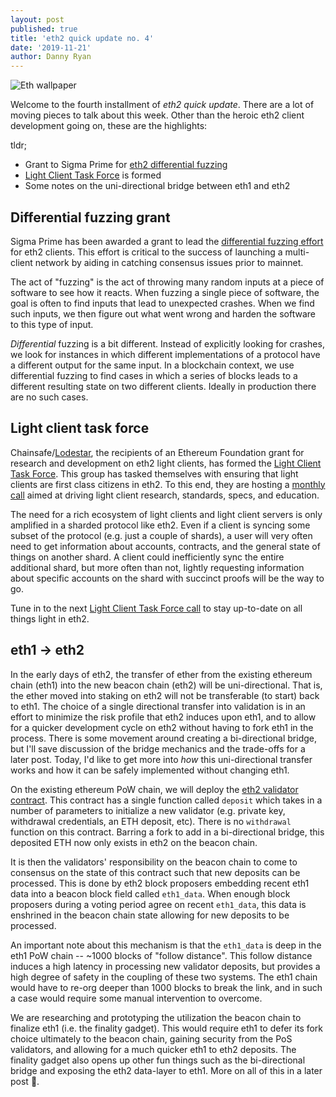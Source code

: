 ```yaml
---
layout: post
published: true
title: 'eth2 quick update no. 4'
date: '2019-11-21'
author: Danny Ryan
---
```


![Eth wallpaper](https://blog.ethereum.org/img/2019/10/kumiko_background.jpeg)

Welcome to the fourth installment of _eth2 quick update_. There are a lot of moving pieces to talk about this week. Other than the heroic eth2 client development going on, these are the highlights:

tldr;

* Grant to Sigma Prime for [eth2 differential fuzzing](https://github.com/sigp/beacon-fuzz/)
* [Light Client Task Force](https://medium.com/chainsafe-systems/ethereum-light-client-task-force-go-99485011b095) is formed
* Some notes on the uni-directional bridge between eth1 and eth2

## Differential fuzzing grant

Sigma Prime has been awarded a grant to lead the [differential fuzzing effort](https://github.com/sigp/beacon-fuzz/) for eth2 clients. This effort is critical to the success of launching a multi-client network by aiding in catching consensus issues prior to mainnet.

The act of "fuzzing" is the act of throwing many random inputs at a piece of software to see how it reacts. When fuzzing a single piece of software, the goal is often to find inputs that lead to unexpected crashes. When we find such inputs, we then figure out what went wrong and harden the software to this type of input. 

_Differential_ fuzzing is a bit different. Instead of explicitly looking for crashes, we look for instances in which different implementations of a protocol have a different output for the same input. In a blockchain context, we use differential fuzzing to find cases in which a series of blocks leads to a different resulting state on two different clients. Ideally in production there are no such cases.

## Light client task force

Chainsafe/[Lodestar](https://github.com/ChainSafe/lodestar), the recipients of an Ethereum Foundation grant for research and development on eth2 light clients, has formed the [Light Client Task Force](https://medium.com/chainsafe-systems/ethereum-light-client-task-force-go-99485011b095). This group has tasked themselves with ensuring that light clients are first class citizens in eth2. To this end, they are hosting a [monthly call](https://github.com/ChainSafe/lodestar/issues/555) aimed at driving light client research, standards, specs, and education.

The need for a rich ecosystem of light clients and light client servers is only amplified in a sharded protocol like eth2. Even if a client is syncing some subset of the protocol (e.g. just a couple of shards), a user will very often need to get information about accounts, contracts, and the general state of things on another shard. A client could inefficiently sync the entire additional shard, but more often than not, lightly requesting information about specific accounts on the shard with succinct proofs will be the way to go.

Tune in to the next [Light Client Task Force call](https://github.com/ChainSafe/lodestar/issues/555) to stay up-to-date on all things light in eth2.

## eth1 -> eth2

In the early days of eth2, the transfer of ether from the existing ethereum chain (eth1) into the new beacon chain (eth2) will be uni-directional. That is, the ether moved into staking on eth2 will not be transferable (to start) back to eth1. The choice of a single directional transfer into validation is in an effort to minimize the risk profile that eth2 induces upon eth1, and to allow for a quicker development cycle on eth2 without having to fork eth1 in the process. There is some movement around creating a bi-directional bridge, but I'll save discussion of the bridge mechanics and the trade-offs for a later post. Today, I'd like to get more into _how_ this uni-directional transfer works and how it can be safely implemented without changing eth1.

On the existing ethereum PoW chain, we will deploy the [eth2 validator contract](https://github.com/ethereum/eth2.0-specs/blob/master/deposit_contract/contracts/validator_registration.v.py). This contract has a single function called `deposit` which takes in a number of parameters to initialize a new validator (e.g. private key, withdrawal credentials, an ETH deposit, etc). There is no `withdrawal` function on this contract. Barring a fork to add in a bi-directional bridge, this deposited ETH now only exists in eth2 on the beacon chain.

It is then the validators' responsibility on the beacon chain to come to consensus on the state of this contract such that new deposits can be processed. This is done by eth2 block proposers embedding recent eth1 data into a beacon block field called `eth1_data`. When enough block proposers during a voting period agree on recent `eth1_data`, this data is enshrined in the beacon chain state allowing for new deposits to be processed.

An important note about this mechanism is that the `eth1_data` is deep in the eth1 PoW chain -- ~1000 blocks of "follow distance". This follow distance induces a high latency in processing new validator deposits, but provides a high degree of safety in the coupling of these two systems. The eth1 chain would have to re-org deeper than 1000 blocks to break the link, and in such a case would require some manual intervention to overcome.

We are researching and prototyping the utilization the beacon chain to finalize eth1 (i.e. the finality gadget). This would require eth1 to defer its fork choice ultimately to the beacon chain, gaining security from the PoS validators, and allowing for a much quicker eth1 to eth2 deposits. The finality gadget also opens up other fun things such as the bi-directional bridge and exposing the eth2 data-layer to eth1. More on all of this in a later post :rocket:.

